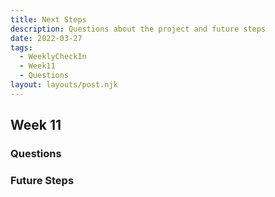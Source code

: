 ```yaml
---
title: Next Steps
description: Questions about the project and future steps
date: 2022-03-27
tags:
  - WeeklyCheckIn
  - Week11
  - Questions
layout: layouts/post.njk
---
```


## Week 11

### Questions


### Future Steps
